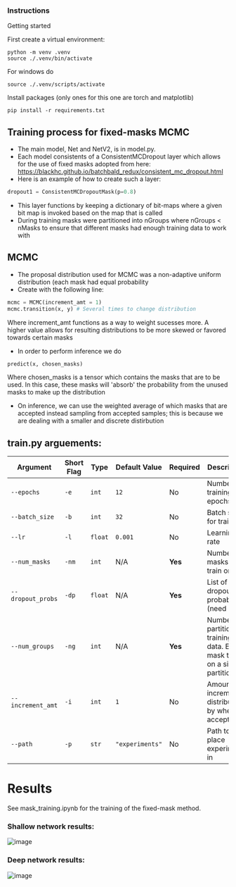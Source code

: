 ### Instructions

Getting started 

First create a virtual environment:

```console
python -m venv .venv
source ./.venv/bin/activate
```
For windows do 
```console
source ./.venv/scripts/activate
```
Install packages (only ones for this one are torch and matplotlib)
```console
pip install -r requirements.txt
```
## Training process for fixed-masks MCMC
 * The main model, Net and NetV2, is in model.py.
 * Each model consistents of a ConsistentMCDropout layer which allows for the use of fixed masks adopted from here: https://blackhc.github.io/batchbald_redux/consistent_mc_dropout.html 
 * Here is an example of how to create such a layer:
```python
dropout1 = ConsistentMCDropoutMask(p=0.8)
```
* This layer functions by keeping a dictionary of bit-maps where a given bit map is invoked based on the map that is called
* During training masks were partitioned into nGroups where nGroups < nMasks to ensure that different masks had enough training data to work with

## MCMC 
* The proposal distribution used for MCMC was a non-adaptive uniform distribution (each mask had equal probability
* Create with the following line:
```python
mcmc = MCMC(increment_amt = 1)
mcmc.transition(x, y) # Several times to change distribution
```
Where increment_amt functions as a way to weight sucesses more. A higher value allows for resulting distributions to be more skewed or favored towards certain masks
* In order to perform inference we do
 ```python
predict(x, chosen_masks)
```
Where chosen_masks is a tensor which contains the masks that are to be used. In this case, these masks will 'absorb' the probability from the unused masks to make up the distribution
* On inference, we can use the weighted average of which masks that are accepted instead sampling from accepted samples; this is because we are dealing with a smaller and discrete distirbution
  
## train.py arguements:

| Argument            | Short Flag | Type    | Default Value   | Required | Description                                      |
|---------------------|-------------|---------|-----------------|-----------|--------------------------------------------------|
| `--epochs`           | `-e`         | `int`   | `12`             | No        | Number of training epochs                         |
| `--batch_size`       | `-b`         | `int`   | `32`             | No        | Batch size for training                           |
| `--lr`               | `-l`         | `float` | `0.001`          | No        | Learning rate                                      |
| `--num_masks`        | `-nm`        | `int`   | N/A              | **Yes**   | Number of masks to train on                         |
| `--dropout_probs`    | `-dp`        | `float` | N/A              | **Yes**   | List of dropout probabilities (need 2)                      |
| `--num_groups`       | `-ng`        | `int`   | N/A              | **Yes**   | Number of partitions in training data. Each mask trains on a single partition        |
| `--increment_amt`      | `-i`         | `int`   | `1`              | No        | Amount to increment a distribution by when accepted                              |
| `--path`             | `-p`         | `str`   | `"experiments"`  | No        | Path to place experiment in                         |




# Results
See mask_training.ipynb for the training of the fixed-mask method.


### Shallow network results:
![image](https://github.com/user-attachments/assets/3c97f293-190f-4eca-8d1e-42badb2f34ca)

### Deep network results: 
![image](https://github.com/user-attachments/assets/2a9459af-0d8e-4596-b956-22011ea4d54d)




